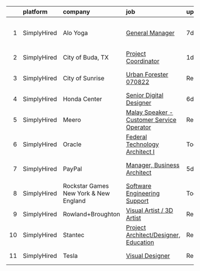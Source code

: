 

|    | platform    | company                               | job                                                                                                                                                    | update_time   | location                     |
|---:|:------------|:--------------------------------------|:-------------------------------------------------------------------------------------------------------------------------------------------------------|:--------------|:-----------------------------|
|  1 | SimplyHired | Alo Yoga                              | [General Manager](https://www.simplyhired.com/job/IzdRae7BoisjtN_sELCT0kDIvU-rkkCgAydbexGBH3V-4rSgxMSzjg?q=visual+architect)                           | 7d            | San Antonio, TX +4 locations |
|  2 | SimplyHired | City of Buda, TX                      | [Project Coordinator](https://www.simplyhired.com/job/xYwm8LjyDIJc7jl_7bEfkaajQnXanfYOJz4b0M-Jc01rUrwpuPYAnw?q=visual+architect)                       | 1d            | Buda, TX                     |
|  3 | SimplyHired | City of Sunrise                       | [Urban Forester 070822](https://www.simplyhired.com/job/SXsmTQWsKin27jURtg2cVzfu5za-CBbopxX344eS2pTZbyHmByXFLA?q=visual+architect)                     | Recently      | Sunrise, FL +1 location      |
|  4 | SimplyHired | Honda Center                          | [Senior Digital Designer](https://www.simplyhired.com/job/sMONFAxt3U47KWbDxPIjUb6vRFAA6G26CzqYZELf9iFTc_MQ-G8ong?q=visual+architect)                   | 6d            | California                   |
|  5 | SimplyHired | Meero                                 | [Malay Speaker - Customer Service Operator](https://www.simplyhired.com/job/xJxvBTNd8nqpV5hdEmhb3AUJI6V8aFSOX-6O42zZzysdTYOSMMKpTw?q=visual+architect) | Recently      | Remote                       |
|  6 | SimplyHired | Oracle                                | [Federal Technology Architect I](https://www.simplyhired.com/job/zkMMSfjmK3i6L6PBKWdqo4j3f99vU_AwLt41YaCaKGIVRsIOv7Q-2w?q=visual+architect)            | Today         | United States                |
|  7 | SimplyHired | PayPal                                | [Manager, Business Architect](https://www.simplyhired.com/job/okeDScyRxbJlc6CyQCuIDoxleL_DvA4ZWam7ouEjHAlgboaYfZ7wLg?q=visual+architect)               | 5d            | Austin, TX +4 locations      |
|  8 | SimplyHired | Rockstar Games New York & New England | [Software Engineering Support](https://www.simplyhired.com/job/BIyzm8AvcU4_neAItNhUWf_zoLw_v7-C4iO10lxtysUThTtXchzDzQ?q=visual+architect)              | Today         | New York, NY                 |
|  9 | SimplyHired | Rowland+Broughton                     | [Visual Artist / 3D Artist](https://www.simplyhired.com/job/a6jc09FaT-WsTWRX4SZ9r250FnXzzVMgqyOB-q7qjxkVTn6ELeF_Pg?q=visual+architect)                 | Recently      | Denver, CO                   |
| 10 | SimplyHired | Stantec                               | [Project Architect/Designer, Education](https://www.simplyhired.com/job/sCJkBFZu_ETEyAojmxt9tfsP5W4gPsEezKq0r6uexoawCwouVj7yKQ?q=visual+architect)     | Recently      | Austin, TX                   |
| 11 | SimplyHired | Tesla                                 | [Visual Designer](https://www.simplyhired.com/job/mgwY63awfF_TwpoNnUTIhRhfRdiv-fhnuiU_Zdl0sLeMAyIywAnZQA?q=visual+architect)                           | Recently      | Hawthorne, CA                |